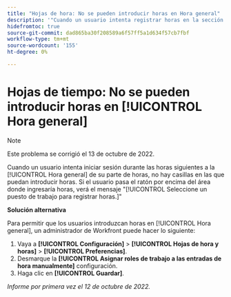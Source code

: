 ```yaml
---
title: "Hojas de hora: No se pueden introducir horas en Hora general"
description: '"Cuando un usuario intenta registrar horas en la sección Hora general de su parte de horas, no hay casillas en las que introducir horas. Si el usuario pasa el ratón por encima del área donde ingresaría horas, verá el mensaje Seleccione un puesto para registrar horas".'
hidefromtoc: true
source-git-commit: dad865ba30f208589a6f57ff5a1d634f57cb7fbf
workflow-type: tm+mt
source-wordcount: '155'
ht-degree: 0%

---
```



# Hojas de tiempo: No se pueden introducir horas en [!UICONTROL Hora general]

>[!NOTE]
>
>Este problema se corrigió el 13 de octubre de 2022.

Cuando un usuario intenta iniciar sesión durante las horas siguientes a la [!UICONTROL Hora general] de su parte de horas, no hay casillas en las que puedan introducir horas. Si el usuario pasa el ratón por encima del área donde ingresaría horas, verá el mensaje &quot;[!UICONTROL Seleccione un puesto de trabajo para registrar horas.]&quot;

**Solución alternativa**

Para permitir que los usuarios introduzcan horas en [!UICONTROL Hora general], un administrador de Workfront puede hacer lo siguiente:

1. Vaya a **[!UICONTROL Configuración]** > **[!UICONTROL Hojas de hora y horas]** > **[!UICONTROL Preferencias]**.
1. Desmarque la **[!UICONTROL Asignar roles de trabajo a las entradas de hora manualmente]** configuración.
1. Haga clic en **[!UICONTROL Guardar]**.

_Informe por primera vez el 12 de octubre de 2022._

